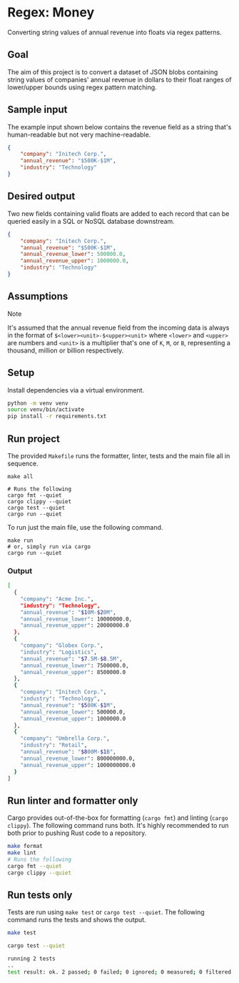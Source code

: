 # Regex: Money

Converting string values of annual revenue into floats via regex patterns.

## Goal

The aim of this project is to convert a dataset of JSON blobs containing string values of companies' annual revenue in dollars to their float ranges of lower/upper bounds using regex pattern matching.

## Sample input

The example input shown below contains the revenue field as a string that's human-readable but not very machine-readable.

```json
{
    "company": "Initech Corp.",
    "annual_revenue": "$500K-$1M",
    "industry": "Technology"
}
```

## Desired output

Two new fields containing valid floats are added to each record that can be queried easily in a SQL or NoSQL database downstream.

```json
{
    "company": "Initech Corp.",
    "annual_revenue": "$500K-$1M",
    "annual_revenue_lower": 500000.0,
    "annual_revenue_upper": 1000000.0,
    "industry": "Technology"
}
```

## Assumptions

> [!NOTE]
> It's assumed that the annual revenue field from the incoming data is always in the format of `$<lower><unit>-$<upper><unit>` where `<lower>` and `<upper>` are numbers and `<unit>` is a multiplier that's one of `K`, `M`, or `B`, representing a thousand, million or billion respectively.

## Setup

Install dependencies via a virtual environment.

```bash
python -m venv venv
source venv/bin/activate
pip install -r requirements.txt
```

## Run project

The provided `Makefile` runs the formatter, linter, tests and the main file all in sequence.

```
make all

# Runs the following
cargo fmt --quiet
cargo clippy --quiet
cargo test --quiet
cargo run --quiet
```

To run just the main file, use the following command.

```
make run
# or, simply run via cargo
cargo run --quiet
```

### Output

```sh
[
  {
    "company": "Acme Inc.",
    "industry": "Technology",
    "annual_revenue": "$10M-$20M",
    "annual_revenue_lower": 10000000.0,
    "annual_revenue_upper": 20000000.0
  },
  {
    "company": "Globex Corp.",
    "industry": "Logistics",
    "annual_revenue": "$7.5M-$8.5M",
    "annual_revenue_lower": 7500000.0,
    "annual_revenue_upper": 8500000.0
  },
  {
    "company": "Initech Corp.",
    "industry": "Technology",
    "annual_revenue": "$500K-$1M",
    "annual_revenue_lower": 500000.0,
    "annual_revenue_upper": 1000000.0
  },
  {
    "company": "Umbrella Corp.",
    "industry": "Retail",
    "annual_revenue": "$800M-$1B",
    "annual_revenue_lower": 800000000.0,
    "annual_revenue_upper": 1000000000.0
  }
]
```

## Run linter and formatter only

Cargo provides out-of-the-box for formatting (`cargo fmt`) and linting (`cargo clippy`). The following command runs both. It's highly recommended to run both prior to pushing Rust code to a repository.

```bash
make format
make lint
# Runs the following
cargo fmt --quiet
cargo clippy --quiet
```

## Run tests only

Tests are run using `make test` or `cargo test --quiet`. The following command runs the tests and shows the output.

```bash
make test

cargo test --quiet

running 2 tests
..
test result: ok. 2 passed; 0 failed; 0 ignored; 0 measured; 0 filtered out; finished in 0.01s
```
